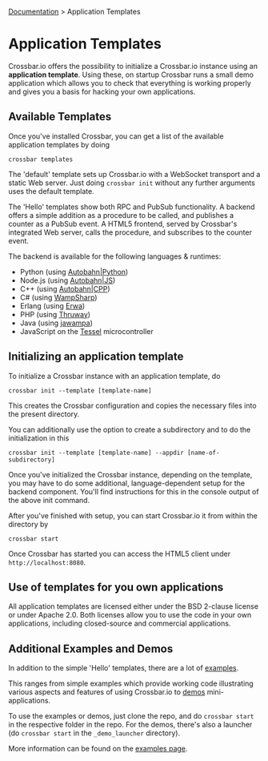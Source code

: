 [Documentation](.) > Application Templates

# Application Templates

Crossbar.io offers the possibility to initialize a Crossbar.io instance using an **application template**. Using these, on startup Crossbar runs a small demo application which allows you to check that everything is working properly and gives you a basis for hacking your own applications.

## Available Templates

Once you've installed Crossbar, you can get a list of the available application templates by doing

    crossbar templates

The 'default' template sets up Crossbar.io with a WebSocket transport and a static Web server. Just doing `crossbar init` without any further arguments uses the default template.

The 'Hello' templates show both RPC and PubSub functionality. A backend offers a simple addition as a procedure to be called, and publishes a counter as a PubSub event. A HTML5 frontend, served by Crossbar's integrated Web server, calls the procedure, and subscribes to the counter event.

The backend is available for the following languages & runtimes:

* Python (using [Autobahn|Python](http://autobahn.ws/python))
* Node.js (using [Autobahn|JS](http://autobahn.ws/js))
* C++ (using [Autobahn|CPP](http://autobahn.ws/cpp))
* C# (using [WampSharp](https://github.com/Code-Sharp/WampSharp))
* Erlang (using [Erwa](https://github.com/bwegh/erwa))
* PHP (using [Thruway](https://github.com/voryx/Thruway))
* Java (using [jawampa](https://github.com/Matthias247/jawampa))
* JavaScript on the [Tessel](https://tessel.io/) microcontroller

## Initializing an application template

To initialize a Crossbar instance with an application template, do

    crossbar init --template [template-name]

This creates the Crossbar configuration and copies the necessary files into the present directory.

You can additionally use the option to create a subdirectory and to do the initialization in this

    crossbar init --template [template-name] --appdir [name-of-subdirectory]

Once you've initialized the Crossbar instance, depending on the template, you may have to do some additional, language-dependent setup for the backend component. You'll find instructions for this in the console output of the above init command.

After you've finished with setup, you can start Crossbar.io it from within the directory by

    crossbar start

Once Crossbar has started you can access the HTML5 client under `http://localhost:8080`.


## Use of templates for you own applications

All application templates are licensed either under the BSD 2-clause license or under Apache 2.0. Both licenses allow you to use the code in your own applications, including closed-source and commercial applications.


## Additional Examples and Demos

In addition to the simple 'Hello' templates, there are a lot of [examples](https://github.com/crossbario/crossbarexamples).

This ranges from simple examples which provide working code illustrating various aspects and features of using Crossbar.io to [demos](https://github.com/crossbario/crossbarexamples/tree/master/demos) mini-applications.

To use the examples or demos, just clone the repo, and do `crossbar start` in the respective folder in the repo. For the demos, there's also a launcher (do `crossbar start` in the `_demo_launcher` directory).

More information can be found on the [examples page](Examples).
